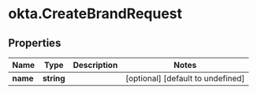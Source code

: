 # okta.CreateBrandRequest

## Properties

Name | Type | Description | Notes
------------ | ------------- | ------------- | -------------
**name** | **string** |  | [optional] [default to undefined]

